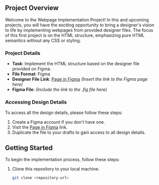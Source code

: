 ## Project Overview

Welcome to the Webpage Implementation Project! In this and upcoming projects, you will have the exciting opportunity to bring a designer's vision to life by implementing webpages from provided designer files. The focus of this first project is on the HTML structure, emphasizing pure HTML semantics without any CSS or styling.

### Project Details

- **Task**: Implement the HTML structure based on the designer file provided on Figma.
- **File Format**: Figma
- **Designer File Link**: [Page in Figma](#) *(Insert the link to the Figma page here)*
- **Figma File**: *(Include the link to the .fig file here)*

### Accessing Design Details

To access all the design details, please follow these steps:

1. Create a Figma account if you don't have one.
2. Visit the [Page in Figma](https://www.figma.com/file/XrEAsu1vQj5fhVaNG38d2W/Homepage?type=design&node-id=0-1&mode=design) link.
3. Duplicate the file to your drafts to gain access to all design details.

## Getting Started

To begin the implementation process, follow these steps:

1. Clone this repository to your local machine.
   ```bash
   git clone <repository-url>
